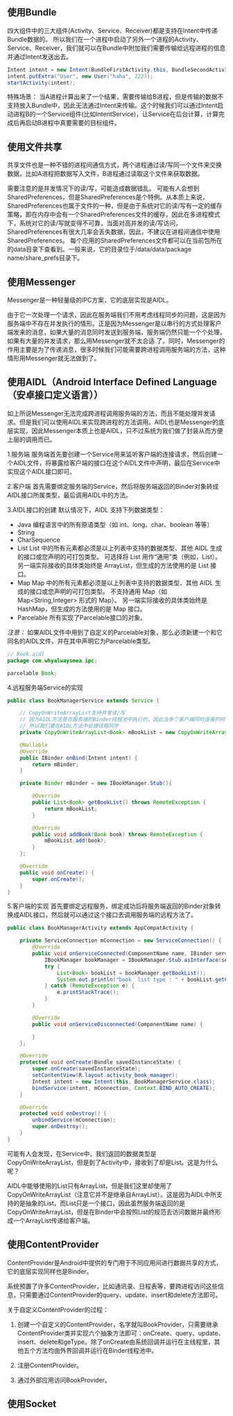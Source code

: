 ## 使用Bundle
四大组件中的三大组件(Activity、Service、Receiver)都是支持在Intent中传递Bundle数据的。
所以我们在一个进程中启动了另外一个进程的Activity、Service、Receiver，我们就可以在Bundle中附加我们需要传输给远程进程的信息并通过Intent发送出去。
```java
Intent intent = new Intent(BundleFirstActivity.this, BundleSecondActivity.class);
intent.putExtra("User", new User("haha", 222));
startActivity(intent);
```


特殊场景：
当A进程计算出来了一个结果，需要传输给B进程，但是传输的数据不支持放入Bundle中，因此无法通过Intent来传输。这个时候我们可以通过Intent启动进程B的一个Service组件(比如IntentService)，让Service在后台计算，计算完成后再启动B进程中真要需要的目标组件。

## 使用文件共享
共享文件也是一种不错的进程间通信方式，两个进程通过读/写同一个文件来交换数据，比如A进程把数据写入文件，B进程通过读取这个文件来获取数据。

需要注意的是并发情况下的读/写，可能造成数据错乱。
可能有人会想到SharedPreferences，但是SharedPreferences是个特例。从本质上来说，SharedPreferences也属于文件的一种，但是由于系统对它的读/写有一定的缓存策略，即在内存中会有一个SharedPreferences文件的缓存，因此在多进程模式下，系统对它的读/写就变得不可靠，当面对高并发的读/写访问，SharedPreferences有很大几率会丢失数据，因此，不建议在进程间通信中使用SharedPreferences。
每个应用的SharedPreferences文件都可以在当前包所在的data目录下查看到。一般来说，它的目录位于/data/data/package name/share_prefs目录下。

## 使用Messenger
Messenger是一种轻量级的IPC方案，它的底层实现是AIDL。

由于它一次处理一个请求，因此在服务端我们不用考虑线程同步的问题，这是因为服务端中不存在并发执行的情形。正是因为Messenger是以串行的方式处理客户端发来的消息，如果大量的消息同时发送到服务端，服务端仍然只能一个个处理，如果有大量的并发请求，那么用Messenger就不太合适 了。同时，Messenger的作用主要是为了传递消息，很多时候我们可能需要跨进程调用服务端的方法，这种情形用Messenger就无法做到了。


## 使用AIDL（Android Interface Defined Language（安卓接口定义语言））
如上所说Messenger无法完成跨进程调用服务端的方法，而且不能处理并发请求。但是我们可以使用AIDL来实现跨进程的方法调用。AIDL也是Messenger的底层实现，因此Messenger本质上也是AIDL，只不过系统为我们做了封装从而方便上层的调用而已。

1.服务端
服务端首先要创建一个Service用来监听客户端的连接请求，然后创建一个AIDL文件，将暴露给客户端的接口在这个AIDL文件中声明，最后在Service中实现这个AIDL接口即可。

2.客户端
首先需要绑定服务端的Service，然后将服务端返回的Binder对象转成AIDL接口所属类型，最后调用AIDL中的方法。

3.AIDL接口的创建
默认情况下，AIDL 支持下列数据类型：
* Java 编程语言中的所有原语类型（如 int、long、char、boolean 等等）
* String
* CharSequence
* List
List 中的所有元素都必须是以上列表中支持的数据类型、其他 AIDL 生成的接口或您声明的可打包类型。 可选择将 List 用作“通用”类（例如，List<String>）。另一端实际接收的具体类始终是 ArrayList，但生成的方法使用的是 List 接口。
* Map
Map 中的所有元素都必须是以上列表中支持的数据类型、其他 AIDL 生成的接口或您声明的可打包类型。 不支持通用 Map（如 Map<String,Integer> 形式的 Map）。 另一端实际接收的具体类始终是 HashMap，但生成的方法使用的是 Map 接口。
* Parcelable
所有实现了Parcelable接口的对象。

*注意：* 如果AIDL文件中用到了自定义的Parcelable对象，那么必须新建一个和它同名的AIDL文件，并在其中声明它为Parcelable类型。
```java
// Book.aidl
package com.whyalwaysmea.ipc;

parcelable Book;
```

4.远程服务端Service的实现
```java
public class BookManagerService extends Service {

    // CopyOnWriteArrayList支持并发读/写
    // 因为AIDL方法是在服务端的Binder线程池中执行的，因此当多个客户端同时连接的时候，会存在多个线程同时访问的情形
    // 所以我们要在AIDL方法中处理线程同步
    private CopyOnWriteArrayList<Book> mBookList = new CopyOnWriteArrayList<>();

    @Nullable
    @Override
    public IBinder onBind(Intent intent) {
        return mBinder;
    }

    private Binder mBinder = new IBookManager.Stub(){

        @Override
        public List<Book> getBookList() throws RemoteException {
            return mBookList;
        }

        @Override
        public void addBook(Book book) throws RemoteException {
            mBookList.add(book);
        }
    };

    @Override
    public void onCreate() {
        super.onCreate();
    }
}
```

5.客户端的实现
首先要绑定远程服务，绑定成功后将服务端返回的Binder对象转换成AIDL接口，然后就可以通过这个接口去调用服务端的远程方法了。
```java
public class BookManagerActivity extends AppCompatActivity {

    private ServiceConnection mConnection = new ServiceConnection() {
        @Override
        public void onServiceConnected(ComponentName name, IBinder service) {
            IBookManager bookManager = IBookManager.Stub.asInterface(service);
            try {
                List<Book> bookList = bookManager.getBookList();
                System.out.println("book  list type : " + bookList.getClass().getCanonicalName());
            } catch (RemoteException e) {
                e.printStackTrace();
            }
        }

        @Override
        public void onServiceDisconnected(ComponentName name) {

        }
    };

    @Override
    protected void onCreate(Bundle savedInstanceState) {
        super.onCreate(savedInstanceState);
        setContentView(R.layout.activity_book_manager);
        Intent intent = new Intent(this, BookManagerService.class);
        bindService(intent, mConnection, Context.BIND_AUTO_CREATE);
    }

    @Override
    protected void onDestroy() {
        unbindService(mConnection);
        super.onDestroy();
    }
}
```
可能有人会发现，在Service中，我们返回的数据类型是CopyOnWriteArrayList，但是到了Activity中，接收到了却是List。这是为什么呢？

AIDL中能够使用的List只有ArrayList，但是我们这里却使用了CopyOnWriteArrayList（注意它并不是继承自ArrayList）。这是因为AIDL中所支持的是抽象的List，而List只是一个接口，因此虽然服务端返回的是CopyOnWriteArrayList，但是在Binder中会按照List的规范去访问数据并最终形成一个ArrayList传递给客户端。





## 使用ContentProvider
ContentProvider是Android中提供的专门用于不同应用间进行数据共享的方式，它的底层实现同样也是Binder。

系统预置了许多ContentProvider，比如通讯录、日程表等，要跨进程访问这些信息，只需要通过ContentProvider的query、update、insert和delete方法即可。

关于自定义ContentProvider的过程：

1. 创建一个自定义的ContentProvider，名字就叫BookProvider，只需要继承ContentProvider类并实现六个抽象方法即可：onCreate、query、update、insert、delete和geType。除了onCreate由系统回调并运行在主线程里，其他五个方法均由外界回调并运行在Binder线程池中。

2. 注册ContentProvider。

3. 通过外部应用访问BookProvider。



## 使用Socket
